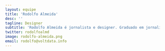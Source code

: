 ```yaml
---
layout: equipe
title: 'Rodolfo Almeida'
desc: ''
tagline: Designer
subtitle: 'Rodolfo Almeida é jornalista e designer. Graduado em jornalismo pela PUC-SP, foi responsável por infográficos e visualizações de dados no Nexo Jornal e trabalhou com produção de vídeo no jornal Estado de S. Paulo. Já teve seu trabalho publicado no The Intercept Brasil, Revista Piauí, Greenpeace, WWF, The Brazilian Report, entre outros. Atualmente é mestrando em design na Universidade Federal do Rio de Janeiro, membro do LabVis (Laboratório da Visualidade e Visualização) e designer na Kunumi. No Núcleo, é responsável por materiais visuais.'
twitter: rodolfoalmd
image: rodolfo-almeida.png
email: rodolfo@voltdata.info
---
```


